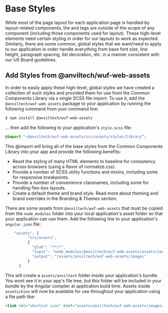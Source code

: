 Base Styles
===============

While most of the page layout for each application page is handled by layout-related components, the <body> and <html> tags are outside of the scope of any component (including those components used for layout).  These high-level elements need certain styling in order for our layouts to work as expected.  Similarly, there are some common, global styles that we want/need to apply to our application in order handle everything from base font size, line height, paragraph spacing, list decoration, etc. in a manner consistent with our UX Board guidelines.</p>

Add Styles from @anviltech/wuf-web-assets
-------------------------------------
In order to easily apply these high-level, global styles we have created a collection of such styles and provided them for use from the Common Components Library via a single SCSS file import.  To use it, add the `@anviltech/wuf-web-assets` package to your application by running the following command from your command line:

```bash
$ npm install @anviltech/wuf-web-assets
```

... then add the following to your application's `style.scss` file:

```typescript
@import "~@anviltech/wuf-web-assets/src/assets/styles/library”;
```

This @import will bring all of the base styles from the Common Components Library into your app and provide the following benefits:
* Reset the styling of many HTML elements to baseline for consistency across browsers (using a flavor of normalize.css).</li>
* Provide a number of SCSS utility functions and mixins, including some for responsive breakpoints.</li>
* Provide a number of convenience classnames, including some for handling flex-box layouts.</li>
* Create a default theme and brand style.  Read more about theming and brand overrides in the <a routerLink="/themes">Branding &amp; Themes</a> section.</li>

There are some assets from `@anviltech/wuf-web-assets` that must be copied from the `node_modules` folder into your local application's asset folder so that your application can use them.  Add the following line to your application's `angular.json` file:
```typescript
    "assets": [
          "src/assets",
          {
            "glob": "**/*",
            "input": "node_modules/@anviltech/wuf-web-assets/assets/images",
            "output": "/assets/anviltech/wuf-web-assets/images"
          }
      ]
```

This will create a `assets/anviltech` folder inside your application's bundle.  You wont see it in your app's file tree, but this folder will be included in your bundle by the Angular compiler at application build time.  Assets inside `assets/kion` will now be available for use throughout your application using a file path like:

```html
<link rel="shortcut icon" href="assets/anviltech/wuf-web-assets/images/favicons/favicon.ico">
```

